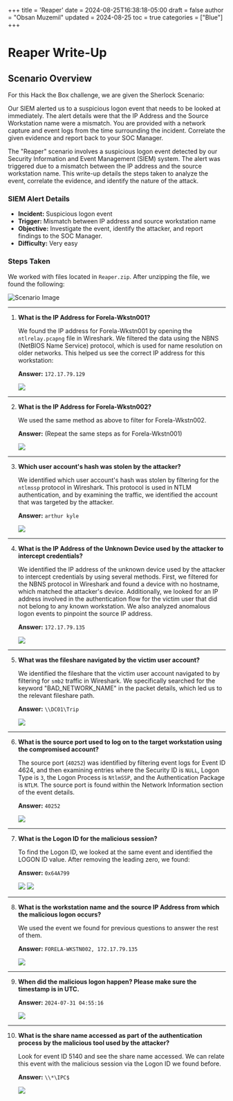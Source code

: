 +++
title = 'Reaper'
date = 2024-08-25T16:38:18-05:00
draft = false
author = "Obsan Muzemil"
updated = 2024-08-25
toc = true
categories = ["Blue"]
+++

# Reaper Write-Up

## Scenario Overview

For this Hack the Box challenge, we are given the Sherlock Scenario:

Our SIEM alerted us to a suspicious logon event that needs to be looked at immediately. The alert details were that the IP Address and the Source Workstation name were a mismatch. You are provided with a network capture and event logs from the time surrounding the incident. Correlate the given evidence and report back to your SOC Manager.

The "Reaper" scenario involves a suspicious logon event detected by our Security Information and Event Management (SIEM) system. The alert was triggered due to a mismatch between the IP address and the source workstation name. This write-up details the steps taken to analyze the event, correlate the evidence, and identify the nature of the attack.

### SIEM Alert Details

- **Incident:** Suspicious logon event
- **Trigger:** Mismatch between IP address and source workstation name
- **Objective:** Investigate the event, identify the attacker, and report findings to the SOC Manager.
- **Difficulty:** Very easy

### Steps Taken

We worked with files located in `Reaper.zip`. After unzipping the file, we found the following:

![Scenario Image](/Reaper/image.png)

---

1. **What is the IP Address for Forela-Wkstn001?**

   We found the IP address for Forela-Wkstn001 by opening the `ntlrelay.pcapng` file in Wireshark. We filtered the data using the NBNS (NetBIOS Name Service) protocol, which is used for name resolution on older networks. This helped us see the correct IP address for this workstation:

   **Answer:** `172.17.79.129`

   ![](/images/Reaper/S1.png)

---

2. **What is the IP Address for Forela-Wkstn002?**

   We used the same method as above to filter for Forela-Wkstn002.

   **Answer:** (Repeat the same steps as for Forela-Wkstn001)

   ![](/images/Reaper/S2.png)

---

3. **Which user account's hash was stolen by the attacker?**

   We identified which user account's hash was stolen by filtering for the `ntlmssp` protocol in Wireshark. This protocol is used in NTLM authentication, and by examining the traffic, we identified the account that was targeted by the attacker.

   **Answer:** `arthur kyle`

   ![](/images/Reaper/S3.png)

---

4. **What is the IP Address of the Unknown Device used by the attacker to intercept credentials?**

   We identified the IP address of the unknown device used by the attacker to intercept credentials by using several methods. First, we filtered for the NBNS protocol in Wireshark and found a device with no hostname, which matched the attacker's device. Additionally, we looked for an IP address involved in the authentication flow for the victim user that did not belong to any known workstation. We also analyzed anomalous logon events to pinpoint the source IP address.

   **Answer:** `172.17.79.135`

   ![](/images/Reaper/S4.png)

---

5. **What was the fileshare navigated by the victim user account?**

   We identified the fileshare that the victim user account navigated to by filtering for `smb2` traffic in Wireshark. We specifically searched for the keyword "BAD_NETWORK_NAME" in the packet details, which led us to the relevant fileshare path.

   **Answer:** `\\DC01\Trip`

   ![](/images/Reaper/vmware_CfxZDMag48.gif)

---

6. **What is the source port used to log on to the target workstation using the compromised account?**

   The source port (`40252`) was identified by filtering event logs for Event ID 4624, and then examining entries where the Security ID is `NULL`, Logon Type is `3`, the Logon Process is `NtlmSSP`, and the Authentication Package is `NTLM`. The source port is found within the Network Information section of the event details.

   **Answer:** `40252`

   ![](/images/Reaper/mmc_dOuz1QBDdO.gif)

---

7. **What is the Logon ID for the malicious session?**

   To find the Logon ID, we looked at the same event and identified the LOGON ID value. After removing the leading zero, we found:

   **Answer:** `0x64A799`

   ![](/images/Reaper/S6.png)
   ![](/images/Reaper/S5.png)

---

8. **What is the workstation name and the source IP Address from which the malicious logon occurs?**

   We used the event we found for previous questions to answer the rest of them.

   **Answer:** `FORELA-WKSTN002, 172.17.79.135`

   ![](/images/Reaper/Hostname-IP-Mismatch.png)

---

9. **When did the malicious logon happen? Please make sure the timestamp is in UTC.**

   **Answer:** `2024-07-31 04:55:16`

   ![](/images/Reaper/S7.png)

---

10. **What is the share name accessed as part of the authentication process by the malicious tool used by the attacker?**

    Look for event ID 5140 and see the share name accessed. We can relate this event with the malicious session via the Logon ID we found before.

    **Answer:** `\\*\IPC$`

    ![](/images/Reaper/firefox_SKV413r8So.gif)